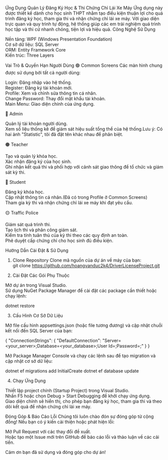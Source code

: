 Ứng Dụng Quản Lý Đăng Ký Học & Thi Chứng Chỉ Lái Xe Máy
Ứng dụng này được thiết kế dành cho học sinh THPT nhằm tạo điều kiện thuận lợi cho quá trình đăng ký học, tham gia thi và nhận chứng chỉ lái xe máy. Với giao diện trực quan và quy trình tự động, hệ thống giúp các em trải nghiệm quá trình học tập và thi cử nhanh chóng, tiện lợi và hiệu quả.
Công Nghệ Sử Dụng

Nền tảng: WPF (Windows Presentation Foundation)  
Cơ sở dữ liệu: SQL Server  
ORM: Entity Framework Core  
Kiến trúc: Three Layers

Vai Trò & Quyền Hạn Người Dùng
🟢 Common Screens
Các màn hình chung được sử dụng bởi tất cả người dùng:

Login: Đăng nhập vào hệ thống.  
Register: Đăng ký tài khoản mới.  
Profile: Xem và chỉnh sửa thông tin cá nhân.  
Change Password: Thay đổi mật khẩu tài khoản.  
Main Menu: Giao diện chính của ứng dụng.

🔴 Admin

Quản lý tài khoản người dùng.  
Xem số liệu thống kê để giám sát hiệu suất tổng thể của hệ thống.Lưu ý: Có hai ảnh "Statistic", tôi đã đặt tên khác nhau để phân biệt.

🟠 Teacher

Tạo và quản lý khóa học.  
Xác nhận đăng ký của học sinh.  
Ghi nhận kết quả thi và phối hợp với cảnh sát giao thông để tổ chức và giám sát kỳ thi.

🔵 Student

Đăng ký khóa học.  
Cập nhật thông tin cá nhân.(Đã có trong Profile ở Common Screens)  
Tham gia kỳ thi và nhận chứng chỉ lái xe máy khi đạt yêu cầu.

🟡 Traffic Police

Giám sát quá trình thi.  
Tạo lịch thi và phân công giám sát.  
Kiểm tra tính tuân thủ của kỳ thi theo các quy định an toàn.  
Phê duyệt cấp chứng chỉ cho học sinh đủ điều kiện.

Hướng Dẫn Cài Đặt & Sử Dụng
1. Clone Repository
Clone mã nguồn của dự án về máy của bạn:  
git clone https://github.com/hoangvanduc2k4/DriverLicenseProject.git

2. Cài Đặt Các Gói Phụ Thuộc

Mở dự án trong Visual Studio.  
Sử dụng NuGet Package Manager để cài đặt các package cần thiết hoặc chạy lệnh:

dotnet restore

3. Cấu Hình Cơ Sở Dữ Liệu

Mở file cấu hình appsettings.json (hoặc file tương đương) và cập nhật chuỗi kết nối đến SQL Server của bạn:

{
  "ConnectionStrings": {
    "DefaultConnection": "Server=<your_server>;Database=<your_database>;User Id=<username>;Password=<password>;"
  }
}


Mở Package Manager Console và chạy các lệnh sau để tạo migration và cập nhật cơ sở dữ liệu:

dotnet ef migrations add InitialCreate
dotnet ef database update

4. Chạy Ứng Dụng

Thiết lập project chính (Startup Project) trong Visual Studio.  
Nhấn F5 hoặc chọn Debug > Start Debugging để khởi chạy ứng dụng.  
Giao diện chính sẽ hiển thị, cho phép bạn đăng ký học, tham gia thi và theo dõi kết quả để nhận chứng chỉ lái xe máy.

Đóng Góp & Báo Cáo Lỗi
Chúng tôi luôn chào đón sự đóng góp từ cộng đồng! Nếu bạn có ý kiến cải thiện hoặc phát hiện lỗi:  

Mở Pull Request với các thay đổi đề xuất.  
Hoặc tạo một Issue mới trên GitHub để báo cáo lỗi và thảo luận về các cải tiến.

Cảm ơn bạn đã sử dụng và đóng góp cho dự án!
